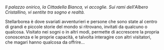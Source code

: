 *Il palazzo onirico, la Cittadella Bianca, vi accoglie. 
Sui rami dell'Albero Cristallino, vi sentite tra sogno e realtà.*

Stellarborea è dove svariati avventurieri e persone che sono state al
centro di grandi e piccole storie del mondo si ritrovano, invitati da
qualcuno o qualcosa. Visitato nei sogni o in altri modi, permette di accrescere la propria
conoscenza e le proprie capacità, e talvolta interagire con altri visitatori,
che magari hanno qualcosa da offrire...